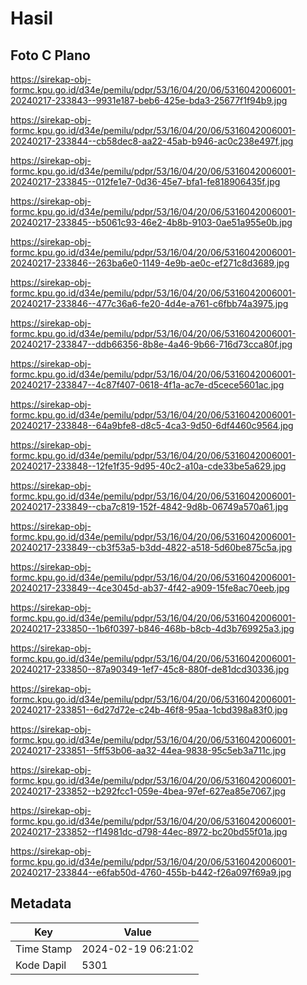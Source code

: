 # Hasil

## Foto C Plano

https://sirekap-obj-formc.kpu.go.id/d34e/pemilu/pdpr/53/16/04/20/06/5316042006001-20240217-233843--9931e187-beb6-425e-bda3-25677f1f94b9.jpg

https://sirekap-obj-formc.kpu.go.id/d34e/pemilu/pdpr/53/16/04/20/06/5316042006001-20240217-233844--cb58dec8-aa22-45ab-b946-ac0c238e497f.jpg

https://sirekap-obj-formc.kpu.go.id/d34e/pemilu/pdpr/53/16/04/20/06/5316042006001-20240217-233845--012fe1e7-0d36-45e7-bfa1-fe818906435f.jpg

https://sirekap-obj-formc.kpu.go.id/d34e/pemilu/pdpr/53/16/04/20/06/5316042006001-20240217-233845--b5061c93-46e2-4b8b-9103-0ae51a955e0b.jpg

https://sirekap-obj-formc.kpu.go.id/d34e/pemilu/pdpr/53/16/04/20/06/5316042006001-20240217-233846--263ba6e0-1149-4e9b-ae0c-ef271c8d3689.jpg

https://sirekap-obj-formc.kpu.go.id/d34e/pemilu/pdpr/53/16/04/20/06/5316042006001-20240217-233846--477c36a6-fe20-4d4e-a761-c6fbb74a3975.jpg

https://sirekap-obj-formc.kpu.go.id/d34e/pemilu/pdpr/53/16/04/20/06/5316042006001-20240217-233847--ddb66356-8b8e-4a46-9b66-716d73cca80f.jpg

https://sirekap-obj-formc.kpu.go.id/d34e/pemilu/pdpr/53/16/04/20/06/5316042006001-20240217-233847--4c87f407-0618-4f1a-ac7e-d5cece5601ac.jpg

https://sirekap-obj-formc.kpu.go.id/d34e/pemilu/pdpr/53/16/04/20/06/5316042006001-20240217-233848--64a9bfe8-d8c5-4ca3-9d50-6df4460c9564.jpg

https://sirekap-obj-formc.kpu.go.id/d34e/pemilu/pdpr/53/16/04/20/06/5316042006001-20240217-233848--12fe1f35-9d95-40c2-a10a-cde33be5a629.jpg

https://sirekap-obj-formc.kpu.go.id/d34e/pemilu/pdpr/53/16/04/20/06/5316042006001-20240217-233849--cba7c819-152f-4842-9d8b-06749a570a61.jpg

https://sirekap-obj-formc.kpu.go.id/d34e/pemilu/pdpr/53/16/04/20/06/5316042006001-20240217-233849--cb3f53a5-b3dd-4822-a518-5d60be875c5a.jpg

https://sirekap-obj-formc.kpu.go.id/d34e/pemilu/pdpr/53/16/04/20/06/5316042006001-20240217-233849--4ce3045d-ab37-4f42-a909-15fe8ac70eeb.jpg

https://sirekap-obj-formc.kpu.go.id/d34e/pemilu/pdpr/53/16/04/20/06/5316042006001-20240217-233850--1b6f0397-b846-468b-b8cb-4d3b769925a3.jpg

https://sirekap-obj-formc.kpu.go.id/d34e/pemilu/pdpr/53/16/04/20/06/5316042006001-20240217-233850--87a90349-1ef7-45c8-880f-de81dcd30336.jpg

https://sirekap-obj-formc.kpu.go.id/d34e/pemilu/pdpr/53/16/04/20/06/5316042006001-20240217-233851--6d27d72e-c24b-46f8-95aa-1cbd398a83f0.jpg

https://sirekap-obj-formc.kpu.go.id/d34e/pemilu/pdpr/53/16/04/20/06/5316042006001-20240217-233851--5ff53b06-aa32-44ea-9838-95c5eb3a711c.jpg

https://sirekap-obj-formc.kpu.go.id/d34e/pemilu/pdpr/53/16/04/20/06/5316042006001-20240217-233852--b292fcc1-059e-4bea-97ef-627ea85e7067.jpg

https://sirekap-obj-formc.kpu.go.id/d34e/pemilu/pdpr/53/16/04/20/06/5316042006001-20240217-233852--f14981dc-d798-44ec-8972-bc20bd55f01a.jpg

https://sirekap-obj-formc.kpu.go.id/d34e/pemilu/pdpr/53/16/04/20/06/5316042006001-20240217-233844--e6fab50d-4760-455b-b442-f26a097f69a9.jpg


## Metadata

| Key        | Value               |
| ---------- | ------------------- |
| Time Stamp | 2024-02-19 06:21:02 |
| Kode Dapil | 5301                |



